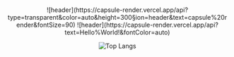 ### 
<div align=center>
![header](https://capsule-render.vercel.app/api?type=transparent&color=auto&height=300&section=header&text=capsule%20render&fontSize=90)
 ![header](https://capsule-render.vercel.app/api?text=Hello%World!&fontColor=auto)
<!-- <img src="https://img.shields.io/badge/React-61DAFB?style=for-the-badge&logo=React&logoColor=white"> -->
 
![Top Langs](https://github-readme-stats.vercel.app/api/top-langs/?username=wkdtjdud&layout=Demo&theme=cobalt)
<!-- ![mazandi profile](http://mazandi.herokuapp.com/api?handle={handle}&theme=dark) -->
<!-- ![Anurag's GitHub stats](https://github-readme-stats.vercel.app/api?username=wkdtjdud&show_icons=true&theme=radical)
 -->
 

